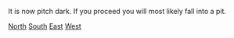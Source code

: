 It is now pitch dark.  If you proceed you will most likely fall into a pit.

[North](../dead/dead.md)
[South](../dead/dead.md)
[East](../dead/dead.md)
[West](../dead/dead.md)
